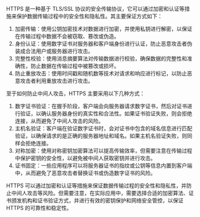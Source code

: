 HTTPS 是一种基于 TLS/SSL 协议的安全传输协议，它可以通过加密和认证等措施来保护数据传输过程中的安全性和隐私性。其主要保证方式如下：

1. 加密传输：使用公钥加密技术对数据进行加密，并使用私钥进行解密，以保证在传输过程中数据不会被窃取、篡改或伪造。
2. 身份认证：使用数字证书对服务器和客户端身份进行认证，防止恶意攻击者伪装成合法用户或服务器进行攻击。
3. 完整性校验：使用消息摘要算法对传输数据进行校验，确保数据的完整性和准确性，防止数据在传输过程中被篡改或损坏。
4. 防止重放攻击：使用时间戳和随机数等技术对请求和响应进行标记，以防止恶意攻击者利用重放攻击进行攻击。

至于如何防止中间人攻击，HTTPS 主要采用以下几种方式：

1. 数字证书验证：在握手阶段，客户端会向服务器请求数字证书，然后对证书进行验证，以确认服务器身份的真实性和合法性。如果证书验证失败，则会拒绝连接，从而避免了中间人攻击的风险。
2. 主机名验证：客户端在验证数字证书时，会对证书中包含的域名信息进行匹配验证，以确保请求的是正确的服务器地址和域名。如果主机名验证失败，则同样会拒绝连接。
3. 对称加密：使用对称密钥加密算法可以提高传输效率，但需要注意在传输过程中保护密钥的安全性，以避免被中间人获取密钥并进行攻击。
4. 证书固定：一些应用程序可以将服务器证书的指纹或公钥等信息内置到客户端中，从而避免了恶意攻击者替换证书或伪造数字证书的风险。

HTTPS 可以通过加密和认证等措施来保证数据传输过程的安全性和隐私性，并防止中间人攻击等风险。但需要注意，在实际应用中，需要选择合适的加密算法、证书颁发机构和证书验证方式，并进行有效的密钥保护和网络安全管控，以保证 HTTPS 的可靠性和稳定性。